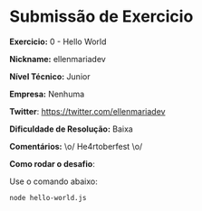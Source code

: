 # Submissão de Exercicio

**Exercicio:** 0 - Hello World

**Nickname:** ellenmariadev

**Nível Técnico:** Junior

**Empresa:** Nenhuma

**Twitter**: https://twitter.com/ellenmariadev 

**Dificuldade de Resolução:** Baixa

**Comentários:** \o/ He4rtoberfest \o/

**Como rodar o desafio**: 

Use o comando abaixo: 
```bash
node hello-world.js
```